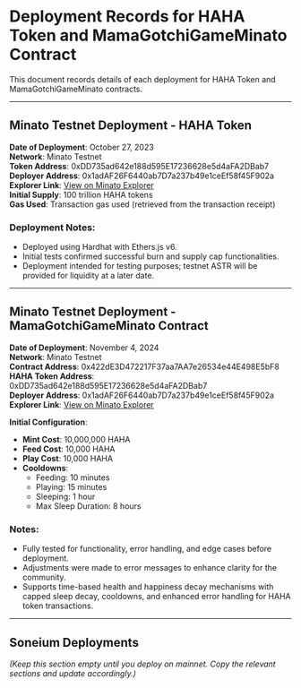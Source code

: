 # Deployment Records for HAHA Token and MamaGotchiGameMinato Contract

This document records details of each deployment for HAHA Token and MamaGotchiGameMinato contracts.

---

## Minato Testnet Deployment - HAHA Token

**Date of Deployment**: October 27, 2023  
**Network**: Minato Testnet  
**Token Address**: 0xDD735ad642e188d595E17236628e5d4aFA2DBab7  
**Deployer Address**: 0x1adAF26F6440ab7D7a237b49e1ceEf58f45F902a  
**Explorer Link**: [View on Minato Explorer](https://soneium-minato.blockscout.com/token/0xDD735ad642e188d595E17236628e5d4aFA2DBab7)  
**Initial Supply**: 100 trillion HAHA tokens  
**Gas Used**: Transaction gas used (retrieved from the transaction receipt)

### Deployment Notes:

- Deployed using Hardhat with Ethers.js v6.
- Initial tests confirmed successful burn and supply cap functionalities.
- Deployment intended for testing purposes; testnet ASTR will be provided for liquidity at a later date.

---

## Minato Testnet Deployment - MamaGotchiGameMinato Contract

**Date of Deployment**: November 4, 2024  
**Network**: Minato Testnet  
**Contract Address**: 0x422dE3D472217F37aa7AA7e26534e44E498E5bF8  
**HAHA Token Address**: 0xDD735ad642e188d595E17236628e5d4aFA2DBab7  
**Deployer Address**: 0x1adAF26F6440ab7D7a237b49e1ceEf58f45F902a  
**Explorer Link**: [View on Minato Explorer](https://explorer-testnet.soneium.org/address/0x422dE3D472217F37aa7AA7e26534e44E498E5bF8?tab=contract)

**Initial Configuration**:

- **Mint Cost**: 10,000,000 HAHA
- **Feed Cost**: 10,000 HAHA
- **Play Cost**: 10,000 HAHA
- **Cooldowns**:
  - Feeding: 10 minutes
  - Playing: 15 minutes
  - Sleeping: 1 hour
  - Max Sleep Duration: 8 hours

### Notes:

- Fully tested for functionality, error handling, and edge cases before deployment.
- Adjustments were made to error messages to enhance clarity for the community.
- Supports time-based health and happiness decay mechanisms with capped sleep decay, cooldowns, and enhanced error handling for HAHA token transactions.

---

## Soneium Deployments

_(Keep this section empty until you deploy on mainnet. Copy the relevant sections and update accordingly.)_
